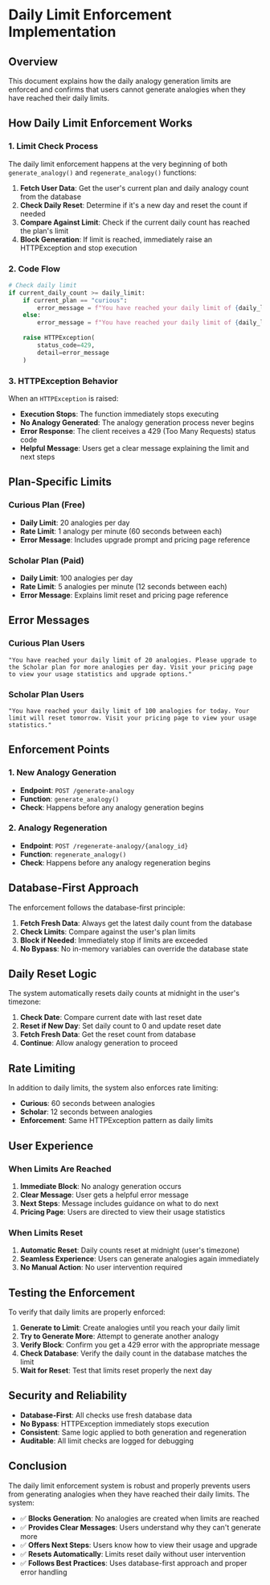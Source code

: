 # Daily Limit Enforcement Implementation

## Overview

This document explains how the daily analogy generation limits are enforced and confirms that users cannot generate analogies when they have reached their daily limits.

## How Daily Limit Enforcement Works

### 1. Limit Check Process

The daily limit enforcement happens at the very beginning of both `generate_analogy()` and `regenerate_analogy()` functions:

1. **Fetch User Data**: Get the user's current plan and daily analogy count from the database
2. **Check Daily Reset**: Determine if it's a new day and reset the count if needed
3. **Compare Against Limit**: Check if the current daily count has reached the plan's limit
4. **Block Generation**: If limit is reached, immediately raise an HTTPException and stop execution

### 2. Code Flow

```python
# Check daily limit
if current_daily_count >= daily_limit:
    if current_plan == "curious":
        error_message = f"You have reached your daily limit of {daily_limit} analogies. Please upgrade to the Scholar plan for more analogies per day. Visit your pricing page to view your usage statistics and upgrade options."
    else:
        error_message = f"You have reached your daily limit of {daily_limit} analogies for today. Your limit will reset tomorrow. Visit your pricing page to view your usage statistics."
    
    raise HTTPException(
        status_code=429, 
        detail=error_message
    )
```

### 3. HTTPException Behavior

When an `HTTPException` is raised:
- **Execution Stops**: The function immediately stops executing
- **No Analogy Generated**: The analogy generation process never begins
- **Error Response**: The client receives a 429 (Too Many Requests) status code
- **Helpful Message**: Users get a clear message explaining the limit and next steps

## Plan-Specific Limits

### Curious Plan (Free)
- **Daily Limit**: 20 analogies per day
- **Rate Limit**: 1 analogy per minute (60 seconds between each)
- **Error Message**: Includes upgrade prompt and pricing page reference

### Scholar Plan (Paid)
- **Daily Limit**: 100 analogies per day
- **Rate Limit**: 5 analogies per minute (12 seconds between each)
- **Error Message**: Explains limit reset and pricing page reference

## Error Messages

### Curious Plan Users
```
"You have reached your daily limit of 20 analogies. Please upgrade to the Scholar plan for more analogies per day. Visit your pricing page to view your usage statistics and upgrade options."
```

### Scholar Plan Users
```
"You have reached your daily limit of 100 analogies for today. Your limit will reset tomorrow. Visit your pricing page to view your usage statistics."
```

## Enforcement Points

### 1. New Analogy Generation
- **Endpoint**: `POST /generate-analogy`
- **Function**: `generate_analogy()`
- **Check**: Happens before any analogy generation begins

### 2. Analogy Regeneration
- **Endpoint**: `POST /regenerate-analogy/{analogy_id}`
- **Function**: `regenerate_analogy()`
- **Check**: Happens before any analogy regeneration begins

## Database-First Approach

The enforcement follows the database-first principle:

1. **Fetch Fresh Data**: Always get the latest daily count from the database
2. **Check Limits**: Compare against the user's plan limits
3. **Block if Needed**: Immediately stop if limits are exceeded
4. **No Bypass**: No in-memory variables can override the database state

## Daily Reset Logic

The system automatically resets daily counts at midnight in the user's timezone:

1. **Check Date**: Compare current date with last reset date
2. **Reset if New Day**: Set daily count to 0 and update reset date
3. **Fetch Fresh Data**: Get the reset count from database
4. **Continue**: Allow analogy generation to proceed

## Rate Limiting

In addition to daily limits, the system also enforces rate limiting:

- **Curious**: 60 seconds between analogies
- **Scholar**: 12 seconds between analogies
- **Enforcement**: Same HTTPException pattern as daily limits

## User Experience

### When Limits Are Reached

1. **Immediate Block**: No analogy generation occurs
2. **Clear Message**: User gets a helpful error message
3. **Next Steps**: Message includes guidance on what to do next
4. **Pricing Page**: Users are directed to view their usage statistics

### When Limits Reset

1. **Automatic Reset**: Daily counts reset at midnight (user's timezone)
2. **Seamless Experience**: Users can generate analogies again immediately
3. **No Manual Action**: No user intervention required

## Testing the Enforcement

To verify that daily limits are properly enforced:

1. **Generate to Limit**: Create analogies until you reach your daily limit
2. **Try to Generate More**: Attempt to generate another analogy
3. **Verify Block**: Confirm you get a 429 error with the appropriate message
4. **Check Database**: Verify the daily count in the database matches the limit
5. **Wait for Reset**: Test that limits reset properly the next day

## Security and Reliability

- **Database-First**: All checks use fresh database data
- **No Bypass**: HTTPException immediately stops execution
- **Consistent**: Same logic applied to both generation and regeneration
- **Auditable**: All limit checks are logged for debugging

## Conclusion

The daily limit enforcement system is robust and properly prevents users from generating analogies when they have reached their daily limits. The system:

- ✅ **Blocks Generation**: No analogies are created when limits are reached
- ✅ **Provides Clear Messages**: Users understand why they can't generate more
- ✅ **Offers Next Steps**: Users know how to view their usage and upgrade
- ✅ **Resets Automatically**: Limits reset daily without user intervention
- ✅ **Follows Best Practices**: Uses database-first approach and proper error handling 